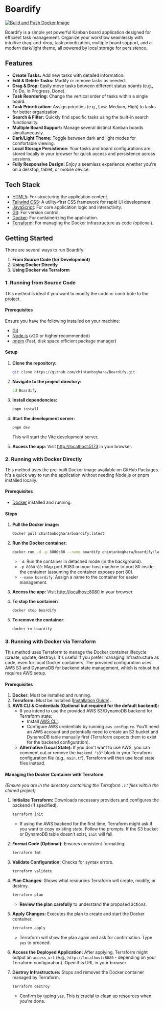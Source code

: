 # Boardify

[![Build and Push Docker Image](https://github.com/chintanboghara/Boardify/actions/workflows/docker-publish.yml/badge.svg?branch=main)](https://github.com/chintanboghara/Boardify/actions/workflows/docker-publish.yml)

Boardify is a simple yet powerful Kanban board application designed for efficient task management. Organize your workflow seamlessly with intuitive drag-and-drop, task prioritization, multiple board support, and a modern dark/light theme, all powered by local storage for persistence.

## Features

-   **Create Tasks:** Add new tasks with detailed information.
-   **Edit & Delete Tasks:** Modify or remove tasks as needed.
-   **Drag & Drop:** Easily move tasks between different status boards (e.g., To Do, In Progress, Done).
-   **Task Reordering:** Change the vertical order of tasks within a single board.
-   **Task Prioritization:** Assign priorities (e.g., Low, Medium, High) to tasks for better organization.
-   **Search & Filter:** Quickly find specific tasks using the built-in search functionality.
-   **Multiple Board Support:** Manage several distinct Kanban boards simultaneously.
-   **Dark/Light Theme:** Toggle between dark and light modes for comfortable viewing.
-   **Local Storage Persistence:** Your tasks and board configurations are stored locally in your browser for quick access and persistence across sessions.
-   **Fully Responsive Design:** Enjoy a seamless experience whether you're on a desktop, tablet, or mobile device.

## Tech Stack

-   [HTML5](https://developer.mozilla.org/en-US/docs/Web/HTML): For structuring the application content.
-   [Tailwind CSS](https://tailwindcss.com/): A utility-first CSS framework for rapid UI development.
-   [JavaScript](https://developer.mozilla.org/en-US/docs/Web/JavaScript): For core application logic and interactivity.
-   [Git](https://git-scm.com/): For version control.
-   [Docker](https://www.docker.com/): For containerizing the application.
-   [Terraform](https://www.terraform.io/): For managing the Docker infrastructure as code (optional).

## Getting Started

There are several ways to run Boardify:

1.  **From Source Code (for Development)**
2.  **Using Docker Directly**
3.  **Using Docker via Terraform**

### 1. Running from Source Code

This method is ideal if you want to modify the code or contribute to the project.

#### Prerequisites

Ensure you have the following installed on your machine:

-   [Git](https://git-scm.com/)
-   [Node.js](https://nodejs.org/en) (v20 or higher recommended)
-   [pnpm](https://pnpm.io/) (Fast, disk space efficient package manager)

#### Setup

1.  **Clone the repository:**
    ```bash
    git clone https://github.com/chintanboghara/Boardify.git
    ```

2.  **Navigate to the project directory:**
    ```bash
    cd Boardify
    ```

3.  **Install dependencies:**
    ```bash
    pnpm install
    ```

4.  **Start the development server:**
    ```bash
    pnpm dev
    ```
    This will start the Vite development server.

5.  **Access the app:**
    Visit [http://localhost:5173](http://localhost:5173) in your browser.

### 2. Running with Docker Directly

This method uses the pre-built Docker image available on GitHub Packages. It's a quick way to run the application without needing Node.js or pnpm installed locally.

#### Prerequisites

-   [Docker](https://www.docker.com/get-started) installed and running.

#### Steps

1.  **Pull the Docker image:**
    ```bash
    docker pull chintanboghara/boardify:latest
    ```

2.  **Run the Docker container:**
    ```bash
    docker run -d -p 8080:80 --name boardify chintanboghara/boardify:latest
    ```
    *   `-d`: Run the container in detached mode (in the background).
    *   `-p 8080:80`: Map port 8080 on your host machine to port 80 inside the container (assuming the container exposes port 80).
    *   `--name boardify`: Assign a name to the container for easier management.

3.  **Access the app:**
    Visit [http://localhost:8080](http://localhost:8080) in your browser.

4.  **To stop the container:**
    ```bash
    docker stop boardify
    ```

5.  **To remove the container:**
    ```bash
    docker rm boardify
    ```

### 3. Running with Docker via Terraform

This method uses Terraform to manage the Docker container lifecycle (create, update, destroy). It's useful if you prefer managing infrastructure as code, even for local Docker containers. The provided configuration uses AWS S3 and DynamoDB for backend state management, which is robust but requires AWS setup.

#### Prerequisites

1.  **Docker:** Must be installed and running.
2.  **Terraform:** Must be installed ([Installation Guide](https://learn.hashicorp.com/tutorials/terraform/install-cli)).
3.  **AWS CLI & Credentials (Optional but required for the default backend):**
    *   If you intend to use the provided AWS S3/DynamoDB backend for Terraform state:
        *   Install [AWS CLI](https://aws.amazon.com/cli/).
        *   Configure AWS credentials by running `aws configure`. You'll need an AWS account and potentially need to create an S3 bucket and DynamoDB table manually first (Terraform expects them to exist for the backend configuration).
    *   **Alternative (Local State):** If you don't want to use AWS, you can comment out or remove the `backend "s3"` block in your Terraform configuration file (e.g., `main.tf`). Terraform will then use local state files instead.

#### Managing the Docker Container with Terraform

*(Ensure you are in the directory containing the Terraform `.tf` files within the cloned project)*

1.  **Initialize Terraform:**
    Downloads necessary providers and configures the backend (if specified).
    ```bash
    terraform init
    ```
    *   If using the AWS backend for the first time, Terraform might ask if you want to copy existing state. Follow the prompts. If the S3 bucket or DynamoDB table doesn't exist, `init` will fail.

2.  **Format Code (Optional):**
    Ensures consistent formatting.
    ```bash
    terraform fmt
    ```

3.  **Validate Configuration:**
    Checks for syntax errors.
    ```bash
    terraform validate
    ```

4.  **Plan Changes:**
    Shows what resources Terraform will create, modify, or destroy.
    ```bash
    terraform plan
    ```
    *   **Review the plan carefully** to understand the proposed actions.

5.  **Apply Changes:**
    Executes the plan to create and start the Docker container.
    ```bash
    terraform apply
    ```
    *   Terraform will show the plan again and ask for confirmation. Type `yes` to proceed.

6.  **Access the Deployed Application:**
    After applying, Terraform might output an `access_url` (e.g., `http://localhost:8080` - depending on your Terraform configuration). Open this URL in your browser.

7.  **Destroy Infrastructure:**
    Stops and removes the Docker container managed by Terraform.
    ```bash
    terraform destroy
    ```
    *   Confirm by typing `yes`. This is crucial to clean up resources when you're done.
